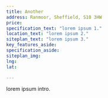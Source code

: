 ```yaml
---
title: Another
address: Ranmoor, Sheffield, S10 3HW
price:
specification_text: "lorem ipsum 1."
location_text: "lorem ipsum 2."
siteplan_text: "lorem ipsum 3."
key_features_aside:
specification_aside:
siteplan_img:
lng:
lat:

---
```

lorem ipsum intro.
